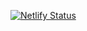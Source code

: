 [![Netlify Status](https://api.netlify.com/api/v1/badges/38ba69e5-3045-4ce8-9bb4-a2e2ea71de5e/deploy-status)](https://app.netlify.com/sites/nimble-alfajores-23e202/deploys)